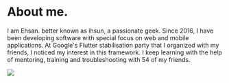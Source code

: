 # About me.

I am Ehsan. better known as ihsun, a passionate geek. 
Since 2016, I have been developing software with special focus on web and mobile applications. 
At Google's Flutter stabilisation party that I organized with my friends, I noticed my interest in this framework. 
I keep learning with the help of mentoring, training and troubleshooting with 54 of my friends. 



  <img src="https://github-readme-stats-sigma-five.vercel.app/api?username=ihsuncloud&show_icons=true&theme=onedark&count_private=true"/>
